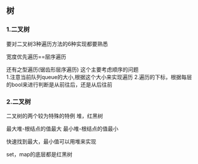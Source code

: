## 树

### 1.二叉树

要对二叉树3种遍历方法的6种实现都要熟悉

宽度优先遍历==层序遍历

还有之型遍历(锯齿形层序遍历)
这个主要考虑顺序的问题  
1.注意当前队列queue的大小,根据这个大小来实现遍历
2.遍历的下标，根据每层的bool来进行判断是从前往后，还是从后往前


### 2.二叉树

二叉树的两个较为特殊的特例  堆，红黑树

最大堆-根结点的值最大
最小堆-根结点的值最小

快速找到最大，最小值可以用堆来实现

set，map的底层都是红黑树

